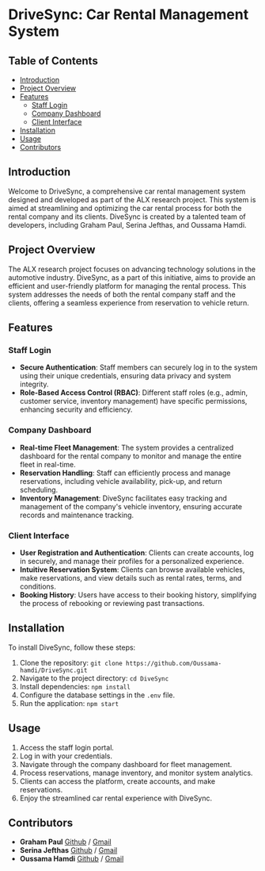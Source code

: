 # DriveSync: Car Rental Management System

## Table of Contents

- [Introduction](#introduction)
- [Project Overview](#project-overview)
- [Features](#features)
  - [Staff Login](#staff-login)
  - [Company Dashboard](#company-dashboard)
  - [Client Interface](#client-interface)
- [Installation](#installation)
- [Usage](#usage)
- [Contributors](#contributors)

## Introduction

Welcome to DriveSync, a comprehensive car rental management system designed and developed as part of the ALX research project. This system is aimed at streamlining and optimizing the car rental process for both the rental company and its clients. DiveSync is created by a talented team of developers, including Graham Paul, Serina Jefthas, and Oussama Hamdi.

## Project Overview

The ALX research project focuses on advancing technology solutions in the automotive industry. DiveSync, as a part of this initiative, aims to provide an efficient and user-friendly platform for managing the rental process. This system addresses the needs of both the rental company staff and the clients, offering a seamless experience from reservation to vehicle return.

## Features

### Staff Login

- **Secure Authentication**: Staff members can securely log in to the system using their unique credentials, ensuring data privacy and system integrity.
- **Role-Based Access Control (RBAC)**: Different staff roles (e.g., admin, customer service, inventory management) have specific permissions, enhancing security and efficiency.

### Company Dashboard

- **Real-time Fleet Management**: The system provides a centralized dashboard for the rental company to monitor and manage the entire fleet in real-time.
- **Reservation Handling**: Staff can efficiently process and manage reservations, including vehicle availability, pick-up, and return scheduling.
- **Inventory Management**: DiveSync facilitates easy tracking and management of the company's vehicle inventory, ensuring accurate records and maintenance tracking.

### Client Interface

- **User Registration and Authentication**: Clients can create accounts, log in securely, and manage their profiles for a personalized experience.
- **Intuitive Reservation System**: Clients can browse available vehicles, make reservations, and view details such as rental rates, terms, and conditions.
- **Booking History**: Users have access to their booking history, simplifying the process of rebooking or reviewing past transactions.

## Installation

To install DiveSync, follow these steps:

1. Clone the repository: `git clone https://github.com/Oussama-hamdi/DriveSync.git`
2. Navigate to the project directory: `cd DiveSync`
3. Install dependencies: `npm install`
4. Configure the database settings in the `.env` file.
5. Run the application: `npm start`

## Usage

1. Access the staff login portal.
2. Log in with your credentials.
3. Navigate through the company dashboard for fleet management.
4. Process reservations, manage inventory, and monitor system analytics.
5. Clients can access the platform, create accounts, and make reservations.
6. Enjoy the streamlined car rental experience with DiveSync.

## Contributors

- **Graham Paul** [Github](https://github.com/gpaul988) / [Gmail](gpaul988@gmail.com)
- **Serina Jefthas** [Github](https://github.com/Serinajefthas) / [Gmail](serina.jefthas@gmail.com)
- **Oussama Hamdi** [Github](https://github.com/Oussama-hamdi) / [Gmail](ohamdi776@gmail.com)

